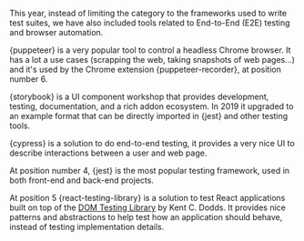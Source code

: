 This year, instead of limiting the category to the frameworks used to write test suites, we have also included tools related to End-to-End (E2E) testing and browser automation.

{puppeteer} is a very popular tool to control a headless Chrome browser. It has a lot a use cases (scrapping the web, taking snapshots of web pages...) and it's used by the Chrome extension {puppeteer-recorder}, at position number 6.

{storybook} is a UI component workshop that provides development, testing, documentation, and a rich addon ecosystem. In 2019 it upgraded to an example format that can be directly imported in {jest} and other testing tools.

{cypress} is a solution to do end-to-end testing, it provides a very nice UI to describe interactions between a user and web page.

At position number 4, {jest} is the most popular testing framework, used in both front-end and back-end projects.

At position 5 {react-testing-library} is a solution to test React applications built on top of the [DOM Testing Library](https://github.com/testing-library/dom-testing-library) by Kent C. Dodds. It provides nice patterns and abstractions to help test how an application should behave, instead of testing implementation details.
